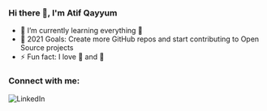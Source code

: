 ### Hi there 👋, I'm Atif Qayyum

- 🌱 I’m currently learning everything 🤣
- 🥅 2021 Goals: Create more GitHub repos and start contributing to Open Source projects
- ⚡ Fun fact: I love 🏀 and 🏓

### Connect with me:

![LinkedIn](https://upload.wikimedia.org/wikipedia/commons/thumb/c/ca/LinkedIn_logo_initials.png/600px-LinkedIn_logo_initials.png)

<br />
